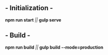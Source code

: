 ## - Initialization -

**npm run start** _||_ **gulp serve**

## - Build -

**npm run build** _||_ **gulp build --mode=production**
